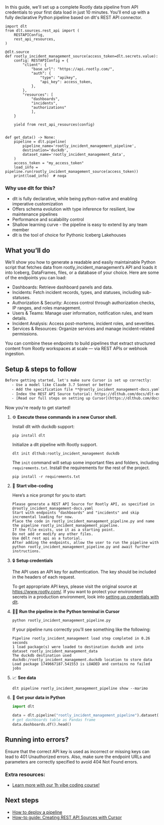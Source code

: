 In this guide, we'll set up a complete Rootly data pipeline from API credentials to your first data load in just 10 minutes. You'll end up with a fully declarative Python pipeline based on dlt's REST API connector.

```python-outcome
import dlt
from dlt.sources.rest_api import (
    RESTAPIConfig,
    rest_api_resources,
)

@dlt.source
def rootly_incident_management_source(access_token=dlt.secrets.value):
    config: RESTAPIConfig = {
        "client": {
            "base_url": "https://api.rootly.com/",
            "auth": {
                "type": "apikey",
                "api_key": access_token,
            },
        },
        "resources": [
            "dashboards",
            "incidents",
            "authorizations"
            ],
    }

    yield from rest_api_resources(config)


def get_data() -> None:
    pipeline = dlt.pipeline(
        pipeline_name='rootly_incident_management_pipeline',
        destination='duckdb',
        dataset_name='rootly_incident_management_data', 
    )
    access_token = "my_access_token"
    load_info = pipeline.run(rootly_incident_management_source(access_token))
    print(load_info)  # noqa
```

### Why use dlt for this?

- dlt is fully declarative, while being python-native and enabling imperative customization
- Offers schema evolution with type inference for resilient, low maintenance pipelines
- Performance and scalability control
- Shallow learning curve - the pipeline is easy to extend by any team member
- dlt is the tool of choice for Pythonic Iceberg Lakehouses

## What you’ll do

We’ll show you how to generate a readable and easily maintainable Python script that fetches data from rootly_incident_management’s API and loads it into Iceberg, DataFrames, files, or a database of your choice. Here are some of the endpoints you can load:

- Dashboards: Retrieve dashboard panels and data.
- Incidents: Fetch incident records, types, and statuses, including sub-statuses.
- Authorization & Security: Access control through authorization checks, IP ranges, and roles management.
- Users & Teams: Manage user information, notification rules, and team details.
- Incident Analysis: Access post-mortems, incident roles, and severities.
- Services & Resources: Organize services and manage incident-related permissions.

You can combine these endpoints to build pipelines that extract structured content from Rootly workspaces at scale — via REST APIs or webhook ingestion.

## Setup & steps to follow

```default
Before getting started, let's make sure Cursor is set up correctly:
   - Use a model like Claude 3.7 Sonnet or better
   - Add the specification file **@rootly_incident_management-docs.yaml** as context
   - Index the REST API Source tutorial: https://dlthub.com/docs/dlt-ecosystem/verified-sources/rest_api/ and add it to context as **@dlt rest api**
   - [Read our full steps on setting up Cursor](https://dlthub.com/docs/dlt-ecosystem/llm-tooling/cursor-restapi#23-configuring-cursor-with-documentation)
```

Now you're ready to get started! 

1. ⚙️ **Execute these commands in a new Cursor shell.**
    
    Install dlt with duckdb support:
    ```shell
    pip install dlt
    ```

    Initialize a dlt pipeline with Rootly support.
    ```shell
    dlt init dlthub:rootly_incident_management duckdb
    ```

    The `init` command will setup some important files and folders, including `requirements.txt`. Install the requirements for the rest of the project.
    ```shell
    pip install -r requirements.txt
    ```
    
2. 🤠 **Start vibe-coding**
    
    Here’s a nice prompt for you to start: 
    
    ```prompt
    Please generate a REST API Source for Rootly API, as specified in @rootly_incident_management-docs.yaml 
    Start with endpoints "dashboards" and "incidents" and skip incremental loading for now. 
    Place the code in rootly_incident_management_pipeline.py and name the pipeline rootly_incident_management_pipeline. 
    If the file exists, use it as a starting point. 
    Do not add or modify any other files. 
    Use @dlt rest api as a tutorial. 
    After adding the endpoints, allow the user to run the pipeline with python rootly_incident_management_pipeline.py and await further instructions.
    ```

    
3. 🔒 **Setup credentials** 
    
    The API uses an API key for authentication. The key should be included in the headers of each request.
    
    To get appropriate API keys, please visit the original source at https://www.rootly.com/.
    If you want to protect your environment secrets in a production environment, look into [setting up credentials with dlt](https://dlthub.com/docs/walkthroughs/add_credentials).
    
4. 🏃‍♀️ **Run the pipeline in the Python terminal in Cursor**
    
    ```shell
    python rootly_incident_management_pipeline.py
    ```
    
    If your pipeline runs correctly you’ll see something like the following:
    
    ```shell
    Pipeline rootly_incident_management load step completed in 0.26 seconds
    1 load package(s) were loaded to destination duckdb and into dataset rootly_incident_management_data
    The duckdb destination used duckdb:/rootly_incident_management.duckdb location to store data
    Load package 1749667187.541553 is LOADED and contains no failed jobs
    ```
    
5. 📈 **See data**
    
    ```shell
    dlt pipeline rootly_incident_management_pipeline show --marimo
    ```
    
6. 🐍 **Get your data in Python**
    
    ```python
    import dlt

   data = dlt.pipeline("rootly_incident_management_pipeline").dataset()
   # get dashboards table as Pandas frame
   data.dashboards.df().head()
    ```

## Running into errors?

Ensure that the correct API key is used as incorrect or missing keys can lead to 401 Unauthorized errors. Also, make sure the endpoint URLs and parameters are correctly specified to avoid 404 Not Found errors.

### Extra resources:

- [Learn more with our 1h vibe coding course!](https://www.youtube.com/watch?v=GGid70rnJuM)

## Next steps

- [How to deploy a pipeline](https://dlthub.com/docs/walkthroughs/deploy-a-pipeline)
- [How-to guide: Creating REST API Sources with Cursor](https://dlthub.com/docs/dlt-ecosystem/llm-tooling/cursor-restapi)
